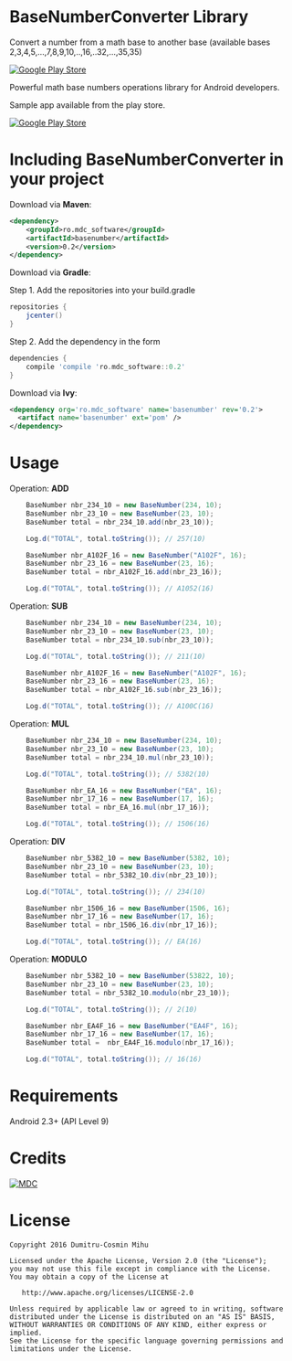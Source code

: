 
# BaseNumberConverter Library
Convert a number from a math base to another base (available bases 2,3,4,5,...,7,8,9,10,..,16,..32,...,35,35)

[![Google Play Store](https://lh4.ggpht.com/OLGti5eKo7FEYFa_dDlPC7h08FBUpc3j5xC64WIToSrOEto4L12TmRtjK4bvIjLhYQ=w200-rw)](https://play.google.com/store/apps/details?id=com.mdc.baseconverter)

<!--
# [![Build Status](https://travis-ci.org/bmarrdev/android-DecoView-charting.svg?branch=master)](https://travis-ci.org/bmarrdev/android-DecoView-charting) [![Release](https://img.shields.io/github/release/bmarrdev/android-DecoView-charting.svg?label=JitPack)](https://jitpack.io/#bmarrdev/android-DecoView-charting) [![Hex.pm](https://img.shields.io/hexpm/l/plug.svg)](http://www.apache.org/licenses/LICENSE-2.0) [![Android Arsenal](https://img.shields.io/badge/Android%20Arsenal-DecoView-green.svg?style=flat)](https://android-arsenal.com/details/1/2329)
-->

Powerful math base numbers operations library for Android developers.

Sample app available from the play store.

[![Google Play Store](https://play.google.com/intl/en_us/badges/images/badge_new.png)](https://play.google.com/store/apps/details?id=com.mdc.baseconverter)

Including BaseNumberConverter in your project
===

Download via **Maven**:
```xml
<dependency>
    <groupId>ro.mdc_software</groupId>
    <artifactId>basenumber</artifactId>
    <version>0.2</version>
</dependency>
```
Download via **Gradle**:

Step 1. Add the repositories into your build.gradle
```groovy
repositories {
    jcenter()
}
```
Step 2. Add the dependency in the form
```groovy
dependencies {
    compile 'compile 'ro.mdc_software::0.2'
}
```
Download via **Ivy**:
```xml
<dependency org='ro.mdc_software' name='basenumber' rev='0.2'>
  <artifact name='basenumber' ext='pom' />
</dependency>
```
Usage
===

Operation: **ADD**
```java
    BaseNumber nbr_234_10 = new BaseNumber(234, 10);
    BaseNumber nbr_23_10 = new BaseNumber(23, 10);
    BaseNumber total = nbr_234_10.add(nbr_23_10));

    Log.d("TOTAL", total.toString()); // 257(10)

    BaseNumber nbr_A102F_16 = new BaseNumber("A102F", 16);
    BaseNumber nbr_23_16 = new BaseNumber(23, 16);
    BaseNumber total = nbr_A102F_16.add(nbr_23_16));

    Log.d("TOTAL", total.toString()); // A1052(16)
```

Operation: **SUB**
```java
    BaseNumber nbr_234_10 = new BaseNumber(234, 10);
    BaseNumber nbr_23_10 = new BaseNumber(23, 10);
    BaseNumber total = nbr_234_10.sub(nbr_23_10));

    Log.d("TOTAL", total.toString()); // 211(10)

    BaseNumber nbr_A102F_16 = new BaseNumber("A102F", 16);
    BaseNumber nbr_23_16 = new BaseNumber(23, 16);
    BaseNumber total = nbr_A102F_16.sub(nbr_23_16));

    Log.d("TOTAL", total.toString()); // A100C(16)
```

Operation: **MUL**
```java
    BaseNumber nbr_234_10 = new BaseNumber(234, 10);
    BaseNumber nbr_23_10 = new BaseNumber(23, 10);
    BaseNumber total = nbr_234_10.mul(nbr_23_10));

    Log.d("TOTAL", total.toString()); // 5382(10)

    BaseNumber nbr_EA_16 = new BaseNumber("EA", 16);
    BaseNumber nbr_17_16 = new BaseNumber(17, 16);
    BaseNumber total = nbr_EA_16.mul(nbr_17_16));

    Log.d("TOTAL", total.toString()); // 1506(16)
```

Operation: **DIV**
```java
    BaseNumber nbr_5382_10 = new BaseNumber(5382, 10);
    BaseNumber nbr_23_10 = new BaseNumber(23, 10);
    BaseNumber total = nbr_5382_10.div(nbr_23_10));

    Log.d("TOTAL", total.toString()); // 234(10)

    BaseNumber nbr_1506_16 = new BaseNumber(1506, 16);
    BaseNumber nbr_17_16 = new BaseNumber(17, 16);
    BaseNumber total = nbr_1506_16.div(nbr_17_16));

    Log.d("TOTAL", total.toString()); // EA(16)
```

Operation: **MODULO**
```java
    BaseNumber nbr_5382_10 = new BaseNumber(53822, 10);
    BaseNumber nbr_23_10 = new BaseNumber(23, 10);
    BaseNumber total = nbr_5382_10.modulo(nbr_23_10));

    Log.d("TOTAL", total.toString()); // 2(10)

    BaseNumber nbr_EA4F_16 = new BaseNumber("EA4F", 16);
    BaseNumber nbr_17_16 = new BaseNumber(17, 16);
    BaseNumber total =  nbr_EA4F_16.modulo(nbr_17_16));

    Log.d("TOTAL", total.toString()); // 16(16)
```

<!--- just
DecoView is subclassed from the Android View class. Just like other View subclasses, such as TextView and ImageView, it can be added and configured from your layout XML then controlled in your Activity code.

This repository includes a number of samples for constructing and animating a DecoView. You will find the code for the samples in the [sampleapp project](https://github.com/bmarrdev/android-DecoView-charting/tree/master/sampleapp/src/main/java/com/hookedonplay/decoviewsample).

The main concepts you need to understand are:
- DecoView is a View, it subclasses android.view.View
- Use [SeriesItem.Builder](https://github.com/bmarrdev/android-DecoView-charting/blob/master/decoviewlib/src/main/java/com/hookedonplay/decoviewlib/charts/SeriesItem.java) to build one or more data series or your DecoView will not be visible
- Use [DecoEvent.Builder](https://github.com/bmarrdev/android-DecoView-charting/blob/master/decoviewlib/src/main/java/com/hookedonplay/decoviewlib/events/DecoEvent.java) to schedule animating events for each data series


**Add DecoView to your xml layout**

```xml
<com.hookedonplay.decoviewlib.DecoView
    android:layout_width="match_parent"
    android:layout_height="match_parent"
    android:id="@+id/dynamicArcView"/>
```

**Configure DecoView data series in your Java code**

```java
DecoView arcView = (DecoView)findViewById(R.id.dynamicArcView);

// Create background track
arcView.addSeries(new SeriesItem.Builder(Color.argb(255, 218, 218, 218))
        .setRange(0, 100, 100)
        .setInitialVisibility(false)
        .setLineWidth(32f)
        .build());

//Create data series track
SeriesItem seriesItem1 = new SeriesItem.Builder(Color.argb(255, 64, 196, 0))
        .setRange(0, 100, 0)
        .setLineWidth(32f)
        .build();

int series1Index = arcView.addSeries(seriesItem1);

```

**Add events to animate the data series**

```java
arcView.addEvent(new DecoEvent.Builder(DecoEvent.EventType.EVENT_SHOW, true)
        .setDelay(1000)
        .setDuration(2000)
        .build());

arcView.addEvent(new DecoEvent.Builder(25).setIndex(series1Index).setDelay(4000).build());
arcView.addEvent(new DecoEvent.Builder(100).setIndex(series1Index).setDelay(8000).build());
arcView.addEvent(new DecoEvent.Builder(10).setIndex(series1Index).setDelay(12000).build());

```
 --->

Requirements
===

Android 2.3+ (API Level 9)

Credits
===

[![MDC ](http://cosminmihu.info/blog/wp-content/uploads/company_logo.png)](http://www.mdc-software.ro)


License
===

    Copyright 2016 Dumitru-Cosmin Mihu

    Licensed under the Apache License, Version 2.0 (the "License");
    you may not use this file except in compliance with the License.
    You may obtain a copy of the License at

       http://www.apache.org/licenses/LICENSE-2.0

    Unless required by applicable law or agreed to in writing, software
    distributed under the License is distributed on an "AS IS" BASIS,
    WITHOUT WARRANTIES OR CONDITIONS OF ANY KIND, either express or implied.
    See the License for the specific language governing permissions and
    limitations under the License.